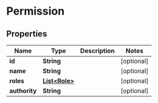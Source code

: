 

# Permission


## Properties

| Name | Type | Description | Notes |
|------------ | ------------- | ------------- | -------------|
|**id** | **String** |  |  [optional] |
|**name** | **String** |  |  [optional] |
|**roles** | [**List&lt;Role&gt;**](Role.md) |  |  [optional] |
|**authority** | **String** |  |  [optional] |



